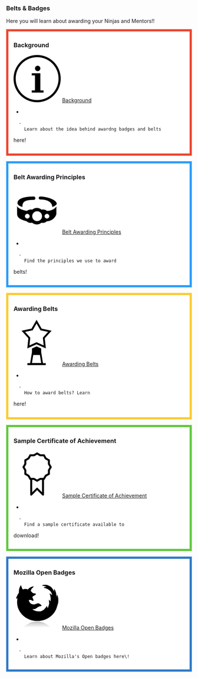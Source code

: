 ### Belts & Badges

Here you will learn about awarding your Ninjas and
Mentors\!\!  

<div style="margin:0; margin-top:0px; margin-bottom:15px; margin-right:0px; border:6px solid #ed462f; padding:.3em 1em 1em 1em; background-color:#FFFFFF;">

### Background

![inforewardsIcon.png](../files/img/inforewardsIcon.png "inforewardsIcon.png")
[Background](Awards_Information.md)

  - 
    
      -   
        Learn about the idea behind awardng badges and belts
here\!

  

</div>

<div style="margin:0; margin-top:0px; margin-bottom:15px; margin-right:0px; border:6px solid #2c9cfb; padding:.3em 1em 1em 1em; background-color:#FFFFFF;">

### Belt Awarding Principles

![ link=Belt Awarding Principles|left|100px](../files/img/beltawardicon.png
" link=Belt Awarding Principles|left|100px") [Belt Awarding
Principles](Belt_Awarding_Principles.md)

  - 
    
      -   
        Find the principles we use to award
belts\!

  

</div>

<div style="margin:0; margin-top:0px; margin-bottom:15px; margin-right:0px; border:6px solid #fbcc33; padding:.3em 1em 1em 1em; background-color:#FFFFFF;">

### Awarding Belts

![beltsicon.png](../files/img/beltsicon.png "beltsicon.png") [Awarding
Belts](Awarding_Belts.md)

  - 
    
      -   
        How to award belts? Learn
here\!

  

</div>

<div style="margin:0; margin-top:0px; margin-bottom:15px; margin-right:0px; border:6px solid #61c93f; padding:.3em 1em 1em 1em; background-color:#FFFFFF;">

### Sample Certificate of Achievement

![ link=Sample Certificate of Achievement|left|100px](../files/img/Certicon.png
" link=Sample Certificate of Achievement|left|100px") [Sample
Certificate of Achievement](Sample_Certificate_of_Achievement.md)

  - 
    
      -   
        Find a sample certificate available to
download\!

  

</div>

<div style="margin:0; margin-top:0px; margin-bottom:15px; margin-right:0px; border:6px solid #2e7ac7; padding:.3em 1em 1em 1em; background-color:#FFFFFF;">

### Mozilla Open Badges

![BadgeIcon.png](../files/img/BadgeIcon.png "BadgeIcon.png") [Mozilla Open
Badges](Mozilla_Open_Badges.md)

  - 
    
      -   
        Learn about Mozilla's Open badges here\!

  

</div>
